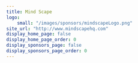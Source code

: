 ```yaml
---
title: Mind Scape
logo:
    small: "/images/sponsors/mindscapeLogo.png"
site_url: "http://www.mindscapehq.com"
display_home_page: false
display_home_page_order: 0
display_sponsors_page: false
display_sponsors_page_order: 0
---
```

